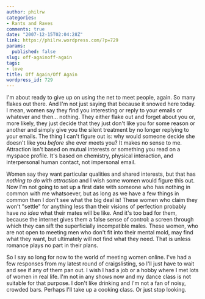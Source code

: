 ```yaml
---
author: philrw
categories:
- Rants and Raves
comments: true
date: "2007-12-15T02:04:28Z"
link: https://philrw.wordpress.com/?p=729
params:
  published: false
slug: off-againoff-again
tags:
- love
title: Off Again/Off Again
wordpress_id: 729
---
```


I'm about ready to give up on using the net to meet people, again. So many flakes out there. And I'm not just saying that because it snowed here today. I mean, women say they find you interesting or reply to your emails or whatever and then... nothing. They either flake out and forget about you or, more likely, they just decide that they just don't like you for some reason or another and simply give you the silent treatment by no longer replying to your emails. The thing I can't figure out is: why would someone decide she doesn't like you _before_ she ever meets you? It makes no sense to me. Attraction isn't based on mutual interests or something you read on a myspace profile. It's based on chemistry, physical interaction, and interpersonal human contact, not impersonal email.

Women say they want particular qualities and shared interests, but that has _nothing to do with attraction_ and I wish some women would figure this out. Now I'm not going to set up a first date with someone who has nothing in common with me whatsoever, but as long as we have a few things in common then I don't see what the big deal is! These women who claim they won't "settle" for anything less than their visions of perfection probably have _no idea_ what their mates will be like. And it's too bad for them, because the internet gives them a false sense of control: a screen through which they can sift the superficially incompatible males. These women, who are not open to meeting men who don't fit into their mental mold, may find what they want, but ultimately will not find what they need. That is unless romance plays no part in their plans.

So I say so long for now to the world of meeting women online. I've had a few responses from my latest round of craigslisting, so I'll just have to wait and see if any of them pan out. I wish I had a job or a hobby where I met lots of women in real life. I'm not in any shows now and my dance class is not suitable for that purpose. I don't like drinking and I'm not a fan of noisy, crowded bars. Perhaps I'll take up a cooking class. Or just stop looking.
